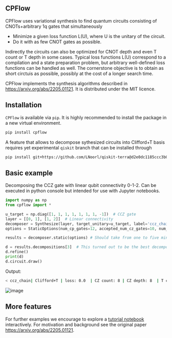 ## CPFlow
CPFlow uses variational synthesis to find quantum circuits consisting of CNOTs+arbitrary 1q gates that simultaneously
- Minimize a given loss function L(U), where U is the unitary of the circuit.
- Do it with as few CNOT gates as possible.

Indirectly the circuits can also be optimized for CNOT depth and even T count or T depth in some cases. Typical loss functions L(U) correspond to a compilation and a state preparation problem, but arbitrary well-defined loss functions can be handled as well. The cornerstone objective is to obtain as short circtuis as possible, possibly at the cost of a longer search time.

CPFlow implements the synthesis algorithms  described in https://arxiv.org/abs/2205.01121. It is distributed under the MIT licence.

## Installation
`CPFlow` is available via `pip`.  It is highly recommended to install the package in a new virtual environment.

```sh
pip install cpflow
```

A feature that allows to decompose sythesized circuits into Clifford+T basis requires yet experimental `qiskit` branch that can be installed through

```sh
pip install git+https://github.com/LNoorl/qiskit-terra@d2e0dc1185ccc3b0c9957e3d7d9bc610dede29d4
```

## Basic example
Decomposing the CCZ gate with linear qubit connectivity 0-1-2. Can be executed in python console but intended for use with Jupyter notebooks.

```python
import numpy as np
from cpflow import *

u_target = np.diag([1, 1, 1, 1, 1, 1, 1, -1])  # CCZ gate
layer = [[0, 1], [1, 2]]  # Linear connectivity
decomposer = Synthesize(layer, target_unitary=u_target, label='ccz_chain')
options = StaticOptions(num_cp_gates=12, accepted_num_cz_gates=10, num_samples=10)

results = decomposer.static(options) # Should take from one to five minutes.

d = results.decompositions[3]  # This turned out to be the best decomposition for refinement.
d.refine()
print(d)
d.circuit.draw()
```
Output:

```sh
< ccz_chain| Clifford+T | loss: 0.0  | CZ count: 8 | CZ depth: 8  | T count: 7 | T depth: 5 >
```
![image](https://user-images.githubusercontent.com/13020565/165085291-f566108b-66bf-4dc8-a9c9-dcd771ea64b8.png)

## More features
For further examples we encourage to explore a [tutorial notebook](https://github.com/idnm/cpflow/blob/master/tutorial/CPFlow_tutorial.ipynb) interactively. For motivation and background see the original paper https://arxiv.org/abs/2205.01121.
